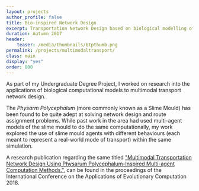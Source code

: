 ```yaml
---
layout: projects
author_profile: false
title: Bio-inspired Network Design
excerpt: Transportation Network Design based on biological modelling of the Slime Mould.
duration: Autumn 2017
header:
    teaser: /media/thumbnails/btpthumb.png
permalink: /projects/multimodaltransport/
class: main
display: "yes"
order: 800
---
```


As part of my Undergraduate Degree Project, I worked on research into the applications of biological computational models to multimodal transport network design. 

The _Physarm Polycephalum_ (more commonly known as a Slime Mould) has been found to be quite adept at solving network design and route assignment problems. While past work in the area had used multi-agent models of the slime mould to do the same computationally, my work explored the use of slime mould agents with different behaviours (each meant to represent a real-world mode of transport) within the same simulation.  

A research publication regarding the same titled ["Multimodal Transportation Network Design Using Physarum Polycephalum-Inspired Multi-agent Computation Methods."](https://link.springer.com/chapter/10.1007/978-3-319-77538-8_8), can be found in the proceedings of the International Conference on the Applications of Evolutionary Computation 2018.

<!--
An overview of the work is given in the following poster.

![This image is a poster that was used to present this project at a university conference](\media\BTP\BTP_Poster.jpg)
-->

<!--
A sample video of the model in action:

<iframe class = "video" src="https://www.youtube.com/embed/oBCaUKzU_jg" frameborder="0" allow="accelerometer; autoplay; encrypted-media; gyroscope; picture-in-picture" allowfullscreen></iframe>
-->


